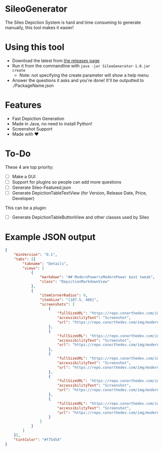 # SileoGenerator
The Sileo Depiction System is hard and time consuming to generate manually, this tool makes it easier!
 
# Using this tool
- Download the latest from [the releases page](https://github.com/ConorTheDev/SileoGenerator/releases)
- Run it from the commandline with `java -jar SileoGenerator-1.0.jar create`
    - Note: not specifying the create parameter will show a help menu
- Answer the questions it asks and you're done! It'll be outputted to ./PackageName.json

# Features
- Fast Depiction Generation
- Made in Java, no need to install Python!
- Screenshot Support
- Made with ❤️

# To-Do
These 4 are top priority:
- [ ] Make a GUI
- [ ] Support for plugins so people can add more questions
- [ ] Generate Sileo-Featured.json
- [ ] Generate DepictionTableTextView (for Version, Release Date, Price, Developer)

This can be a plugin:
- [ ] Generate DepictionTableButtonView and other classes used by Sileo

# Example JSON output
```json
{
    "minVersion": "0.1",
    "tabs": [{
        "tabname": "Details",
        "views": [
            {
                "markdown": "## ModernPower\nModernPower best tweak",
                "class": "DepictionMarkdownView"
            },
            {
                "itemCornerRadius": 9,
                "itemSize": "{187.5, 406}",
                "screenshots": [
                    {
                        "fullSizeURL": "https://repo.conorthedev.com/img/modernpower-screenshot-1.png",
                        "accessibilityText": "Screenshot",
                        "url": "https://repo.conorthedev.com/img/modernpower-screenshot-1.png"
                    },
                    {
                        "fullSizeURL": "https://repo.conorthedev.com/img/modernpower-screenshot-2.png",
                        "accessibilityText": "Screenshot",
                        "url": "https://repo.conorthedev.com/img/modernpower-screenshot-2.png"
                    },
                    {
                        "fullSizeURL": "https://repo.conorthedev.com/img/modernpower-screenshot-3.png",
                        "accessibilityText": "Screenshot",
                        "url": "https://repo.conorthedev.com/img/modernpower-screenshot-3.png"
                    },
                    {
                        "fullSizeURL": "https://repo.conorthedev.com/img/modernpower-screenshot-4.png",
                        "accessibilityText": "Screenshot",
                        "url": "https://repo.conorthedev.com/img/modernpower-screenshot-4.png"
                    },
                    {
                        "fullSizeURL": "https://repo.conorthedev.com/img/modernpower-screenshot-5.png",
                        "accessibilityText": "Screenshot",
                        "url": "https://repo.conorthedev.com/img/modernpower-screenshot-5.png"
                    }
                ]
            }
        ]
    }],
    "tintColor": "#f75454"
}
```
